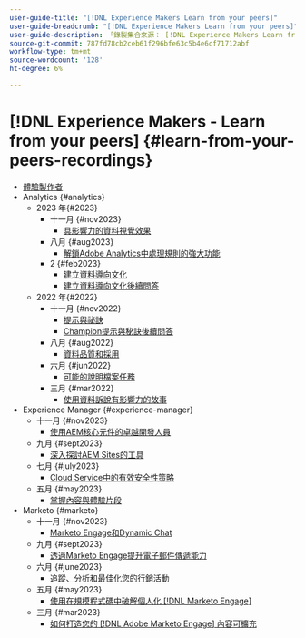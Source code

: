 ```yaml
---
user-guide-title: "[!DNL Experience Makers Learn from your peers]"
user-guide-breadcrumb: "[!DNL Experience Makers Learn from your peers]"
user-guide-description: 「錄製集合來源： [!DNL Experience Makers Learn from your peers]"
source-git-commit: 787fd78cb2ceb61f296bfe63c5b4e6cf71712abf
workflow-type: tm+mt
source-wordcount: '128'
ht-degree: 6%

---
```



# [!DNL Experience Makers - Learn from your peers] {#learn-from-your-peers-recordings}

+ [體驗製作者](overview.md)
+ Analytics {#analytics}
   + 2023 年{#2023}
      + 十一月 {#nov2023}
         + [具影響力的資料視覺效果](analytics/nov2023/impactful-data-visualizations.md)
      + 八月 {#aug2023}
         + [解鎖Adobe Analytics中處理規則的強大功能](analytics/aug2023/processing-rules.md)
      + 2 {#feb2023}
         + [建立資料導向文化](analytics/feb2023/data-driven-culture.md)
         + [建立資料導向文化後續問答](analytics/feb2023/data-driven-culture-q-and-a.md)
   + 2022 年{#2022}
      + 十一月 {#nov2022}
         + [提示與祕訣](analytics/nov2022/tips-and-tricks.md)
         + [Champion提示與秘訣後續問答](analytics/nov2022/tips-and-tricks-q-and-a.md)
      + 八月 {#aug2022}
         + [資料品質和採用](analytics/aug2022/data-quality.md)
      + 六月 {#jun2022}
         + [可能的說明檔案任務](analytics/june2022/mission-possible.md)
      + 三月 {#mar2022}
         + [使用資料訴說有影響力的故事](analytics/mar2022/stories-with-data.md)
+ Experience Manager {#experience-manager}
   + 十一月 {#nov2023}
      + [使用AEM核心元件的卓越開發人員](experience-manager/nov2023/core-components.md)
   + 九月 {#sept2023}
      + [深入探討AEM Sites的工具](experience-manager/sept2023/aem-sites-tools.md)
   + 七月 {#july2023}
      + [Cloud Service中的有效安全性策略](experience-manager/july2023/effective-security-strategies-in-cloud-service.md)
   + 五月 {#may2023}
      + [掌握內容與體驗片段](experience-manager/may2023/mastering-content-and-experience-fragments.md)
+ Marketo {#marketo}
   + 十一月 {#nov2023}
      + [Marketo Engage和Dynamic Chat](marketo/nov2023/dynamic-chat.md)
   + 九月 {#sept2023}
      + [透過Marketo Engage提升電子郵件傳遞能力](marketo/sept2023/email-deliverability.md)
   + 六月 {#june2023}
      + [追蹤、分析和最佳化您的行銷活動](marketo/june2023/marketing-campaigns.md)
   + 五月 {#may2023}
      + [使用在規模程式碼中破解個人化 [!DNL Marketo Engage]](marketo/may2023/personalization-at-scale.md)
   + 三月 {#mar2023}
      + [如何打造您的 [!DNL Adobe Marketo Engage] 內容可擴充](marketo/mar2023/templates-tokens-teamwork.md)
